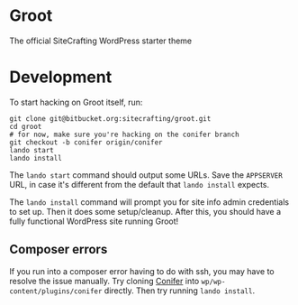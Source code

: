 # Groot

The official SiteCrafting WordPress starter theme

# Development

To start hacking on Groot itself, run:

```
git clone git@bitbucket.org:sitecrafting/groot.git
cd groot
# for now, make sure you're hacking on the conifer branch
git checkout -b conifer origin/conifer
lando start
lando install
```

The `lando start` command should output some URLs. Save the `APPSERVER` URL,
in case it's different from the default that `lando install` expects.

The `lando install` command will prompt you for site info admin credentials to
set up. Then it does some setup/cleanup. After this, you should have a fully
functional WordPress site running Groot!

## Composer errors

If you run into a composer error having to do with ssh, you may have to resolve
the issue manually. Try cloning [Conifer](https://bitbucket.org/sitecrafting/conifer)
into `wp/wp-content/plugins/conifer` directly. Then try running `lando install`.
